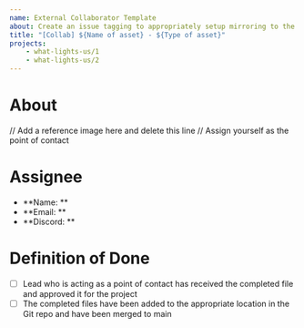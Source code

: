 ```yaml
---
name: External Collaborator Template
about: Create an issue tagging to appropriately setup mirroring to the public facing GitHub board
title: "[Collab] ${Name of asset} - ${Type of asset}"
projects: 
	- what-lights-us/1
	- what-lights-us/2
---
```


# About
// Add a reference image here and delete this line
// Assign yourself as the point of contact

# Assignee
* **Name: ** 
* **Email: ** 
* **Discord: ** 

# Definition of Done
* [ ] Lead who is acting as a point of contact has received the completed file and approved it for the project
* [ ] The completed files have been added to the appropriate location in the Git repo and have been merged to main
